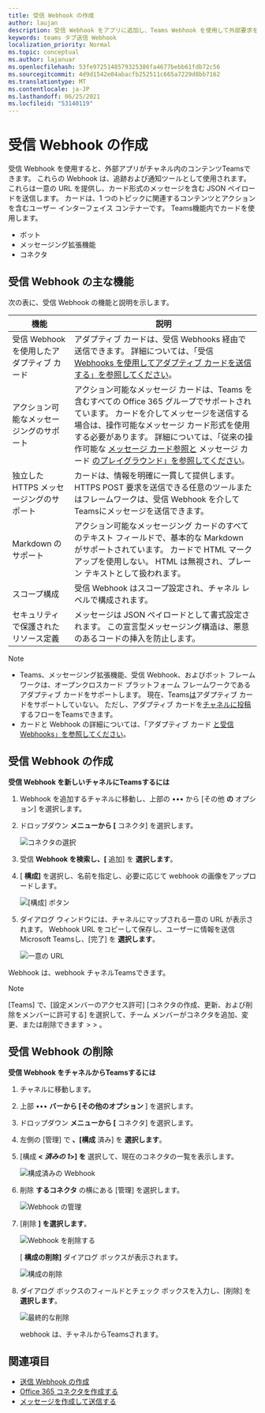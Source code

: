 ```yaml
---
title: 受信 Webhook の作成
author: laujan
description: 受信 Webhook をアプリに追加し、Teams Webhook を使用して外部要求をTeamsする方法について説明します。
keywords: teams タブ送信 Webhook
localization_priority: Normal
ms.topic: conceptual
ms.author: lajanuar
ms.openlocfilehash: 53fe9725148579325386fa4677bebb61fdb72c56
ms.sourcegitcommit: 4d9d1542e04abacfb252511c665a7229d8bb7162
ms.translationtype: MT
ms.contentlocale: ja-JP
ms.lasthandoff: 06/25/2021
ms.locfileid: "53140119"
---
```

# <a name="create-incoming-webhook"></a>受信 Webhook の作成

受信 Webhook を使用すると、外部アプリがチャネル内のコンテンツTeamsできます。 これらの Webhook は、追跡および通知ツールとして使用されます。 これらは一意の URL を提供し、カード形式のメッセージを含む JSON ペイロードを送信します。 カードは、1 つのトピックに関連するコンテンツとアクションを含むユーザー インターフェイス コンテナーです。 Teams機能内でカードを使用します。

* ボット
* メッセージング拡張機能
* コネクタ

## <a name="key-features-of-incoming-webhook"></a>受信 Webhook の主な機能

次の表に、受信 Webhook の機能と説明を示します。

| 機能 | 説明 |
| ------- | ----------- |
|受信 Webhook を使用したアダプティブ カード|アダプティブ カードは、受信 Webhooks 経由で送信できます。 詳細については、「受信 [Webhooks を使用してアダプティブ カードを送信する」を参照してください](../../webhooks-and-connectors/how-to/connectors-using.md#send-adaptive-cards-using-an-incoming-webhook)。|
|アクション可能なメッセージングのサポート|アクション可能なメッセージ カードは、Teams を含むすべての Office 365 グループでサポートされています。 カードを介してメッセージを送信する場合は、操作可能なメッセージ カード形式を使用する必要があります。 詳細については、「従来の操作可能な [メッセージ カード参照と](/outlook/actionable-messages/message-card-reference) メッセージ カード [のプレイグラウンド」を参照してください](https://messagecardplayground.azurewebsites.net)。|
|独立した HTTPS メッセージングのサポート|カードは、情報を明確に一貫して提供します。 HTTPS POST 要求を送信できる任意のツールまたはフレームワークは、受信 Webhook を介してTeamsにメッセージを送信できます。|
|Markdown のサポート|アクション可能なメッセージング カードのすべてのテキスト フィールドで、基本的な Markdown がサポートされています。 カードで HTML マークアップを使用しない。 HTML は無視され、プレーン テキストとして扱われます。|
|スコープ構成|受信 Webhook はスコープ設定され、チャネル レベルで構成されます。|
|セキュリティで保護されたリソース定義|メッセージは JSON ペイロードとして書式設定されます。 この宣言型メッセージング構造は、悪意のあるコードの挿入を防止します。|

> [!NOTE]
> * Teams、メッセージング拡張機能、受信 Webhook、およびボット フレームワークは、オープンクロスカード プラットフォーム フレームワークであるアダプティブ カードをサポートします。 現在、Teams[は](../../webhooks-and-connectors/how-to/connectors-creating.md)アダプティブ カードをサポートしていない。 ただし、アダプティブ カードを[チャネルに投稿](https://flow.microsoft.com/blog/microsoft-flow-in-microsoft-teams/)するフローをTeamsできます。
> * カードと Webhook の詳細については、「アダプティブ カード [と受信 Webhooks」を参照してください](~/task-modules-and-cards/what-are-cards.md#adaptive-cards-and-incoming-webhooks)。

## <a name="create-incoming-webhook"></a>受信 Webhook の作成

**受信 Webhook を新しいチャネルにTeamsするには**

1. Webhook を追加するチャネルに移動し、上部の &#8226;&#8226;&#8226; から [その他 **の** オプション] を選択します。
1. ドロップダウン **メニューから [** コネクタ] を選択します。

    ![コネクタの選択](~/assets/images/connectors.png)

1. 受信 **Webhook を検索し、[** 追加] を **選択します**。
1. [ **構成]** を選択し、名前を指定し、必要に応じて webhook の画像をアップロードします。

    ![[構成] ボタン](~/assets/images/configure.png)

1. ダイアログ ウィンドウには、チャネルにマップされる一意の URL が表示されます。 Webhook URL をコピーして保存し、ユーザーに情報を送信Microsoft Teamsし、[完了] を **選択します**。

    ![一意の URL](~/assets/images/url.png)

Webhook は、webhook チャネルTeamsできます。

> [!NOTE]
> [Teams] で、[設定メンバーのアクセス許可] [コネクタの作成、更新、および削除をメンバーに許可する] を選択して、チーム メンバーがコネクタを追加、変更、または削除できます  >    >  。

## <a name="remove-incoming-webhook"></a>受信 Webhook の削除

**受信 Webhook をチャネルからTeamsするには**

1. チャネルに移動します。
1. 上部 &#8226;&#8226;&#8226; **バーから [その他のオプション** ] を選択します。
1. ドロップダウン **メニューから [** コネクタ] を選択します。
1. 左側の [管理] で **、[構成** 済み] を **選択します**。
1. [構成 **< *済みの 1*>] を** 選択して、現在のコネクタの一覧を表示します。

    ![構成済みの Webhook](~/assets/images/configured.png)

1. 削除 **するコネクタ** の横にある [管理] を選択します。

    ![Webhook の管理](~/assets/images/manage.png)

1. [削除 **] を選択します**。

    ![Webhook を削除する](~/assets/images/remove.png)

    [ **構成の削除]** ダイアログ ボックスが表示されます。

    ![構成の削除](~/assets/images/removeconfiguration.png)

1. ダイアログ ボックスのフィールドとチェック ボックスを入力し、[削除] を **選択します**。

    ![最終的な削除](~/assets/images/finalremove.png)

    webhook は、チャネルからTeamsされます。

## <a name="see-also"></a>関連項目

* [送信 Webhook の作成](~/webhooks-and-connectors/how-to/add-outgoing-webhook.md)
* [Office 365 コネクタを作成する](~/webhooks-and-connectors/how-to/connectors-creating.md)
* [メッセージを作成して送信する](~/webhooks-and-connectors/how-to/connectors-using.md)
